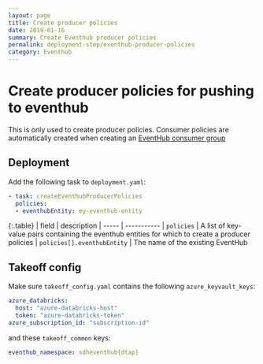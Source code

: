 ```yaml
---
layout: page
title: Create producer policies
date: 2019-01-16
summary: Create Eventhub producer policies
permalink: deployment-step/eventhub-producer-policies
category: Eventhub
---
```


# Create producer policies for pushing to eventhub

This is only used to create producer policies. Consumer policies are automatically created when creating an [EventHub consumer group](eventhub-consumer-groups)

## Deployment

Add the following task to `deployment.yaml`:

```yaml
- task: createEventhubProducerPolicies
  policies:
  - eventhubEntity: my-eventhub-entity
```

{:.table}
| field | description
| ----- | -----------
| `policies` | A list of key-value pairs containing the eventhub entities for which to create a producer policies
| `policies[].eventhubEntity` | The name of the existing EventHub 

## Takeoff config
Make sure `takeoff_config.yaml` contains the following `azure_keyvault_keys`:

  ```yaml
  azure_databricks:
    host: "azure-databricks-host"
    token: "azure-databricks-token"
  azure_subscription_id: "subscription-id"
  ```
 
and these `takeoff_common` keys:
  ```yaml
  eventhub_namespace: sdheventhub{dtap}
  ```
